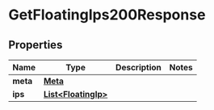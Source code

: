 

# GetFloatingIps200Response


## Properties

| Name | Type | Description | Notes |
|------------ | ------------- | ------------- | -------------|
|**meta** | [**Meta**](Meta.md) |  |  |
|**ips** | [**List&lt;FloatingIp&gt;**](FloatingIp.md) |  |  |



